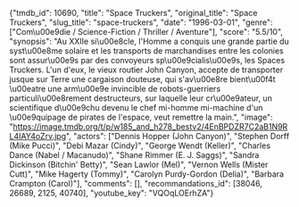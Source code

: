 {"tmdb_id": 10690, "title": "Space Truckers", "original_title": "Space Truckers", "slug_title": "space-truckers", "date": "1996-03-01", "genre": ["Com\u00e9die / Science-Fiction / Thriller / Aventure"], "score": "5.5/10", "synopsis": "Au XXIIe si\u00e8cle, l'Homme a conquis une grande partie du syst\u00e8me solaire et les transports de marchandises entre les colonies sont assur\u00e9s par des convoyeurs sp\u00e9cialis\u00e9s, les Spaces Truckers. L'un d'eux, le vieux routier John Canyon, accepte de transporter jusque sur Terre une cargaison douteuse, qui s'av\u00e8re bient\u00f4t \u00eatre une arm\u00e9e invincible de robots-guerriers particuli\u00e8rement destructeurs, sur laquelle leur cr\u00e9ateur, un scientifique d\u00e9chu devenu le chef mi-homme mi-machine d'un \u00e9quipage de pirates de l'espace, veut remettre la main.", "image": "https://image.tmdb.org/t/p/w185_and_h278_bestv2/4EnBPDZR7C2aB1N9RL4IAY4oZrv.jpg", "actors": ["Dennis Hopper (John Canyon)", "Stephen Dorff (Mike Pucci)", "Debi Mazar (Cindy)", "George Wendt (Keller)", "Charles Dance (Nabel / Macanudo)", "Shane Rimmer (E. J. Saggs)", "Sandra Dickinson (Bitchin' Betty)", "Sean Lawlor (Mel)", "Vernon Wells (Mister Cutt)", "Mike Hagerty (Tommy)", "Carolyn Purdy-Gordon (Delia)", "Barbara Crampton (Carol)"], "comments": [], "recommandations_id": [38046, 26689, 2125, 40740], "youtube_key": "VQOqLOErhZA"}